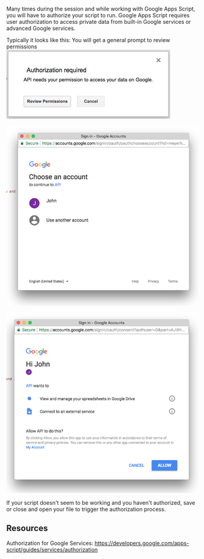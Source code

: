 Many times during the session and while working with Google Apps Script, you will have to authorize your script to run. Google Apps Script requires user authorization to access private data from built-in Google services or advanced Google services.

Typically it looks like this:
You will get a general prompt to review permissions
![Image of Authoization 1](auth1.png)

![Image of Authoization 1](auth2.png)

![Image of Authoization 1](auth3.png)

If your script doesn't seem to be working and you haven't authorized, save or close and open your file to trigger the authorization process.



## Resources

Authorization for Google Services: https://developers.google.com/apps-script/guides/services/authorization
